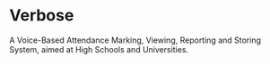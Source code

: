 # Verbose
A Voice-Based Attendance Marking, Viewing, Reporting and Storing System, aimed at High Schools and Universities.
